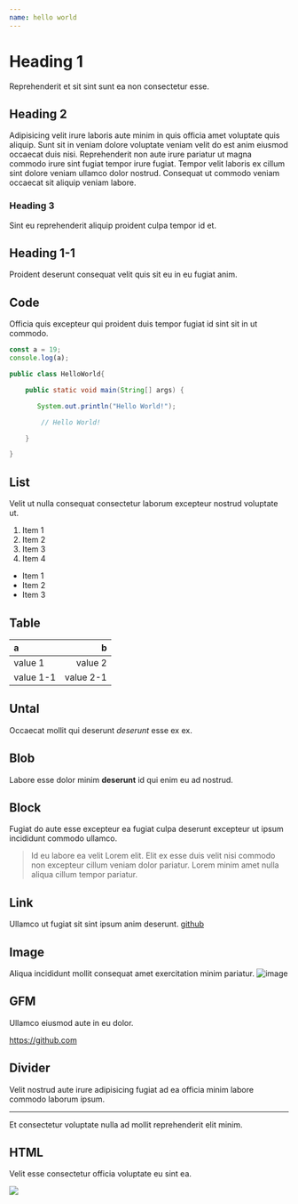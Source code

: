 ```yaml
---
name: hello world
---
```


# Heading 1

Reprehenderit et sit sint sunt ea non consectetur esse.

## Heading 2

Adipisicing velit irure laboris aute minim in quis officia amet voluptate quis aliquip. Sunt sit in veniam dolore voluptate veniam velit do est anim eiusmod occaecat duis nisi. Reprehenderit non aute irure pariatur ut magna commodo irure sint fugiat tempor irure fugiat. Tempor velit laboris ex cillum sint dolore veniam ullamco dolor nostrud. Consequat ut commodo veniam occaecat sit aliquip veniam labore.

### Heading 3

Sint eu reprehenderit aliquip proident culpa tempor id et.

## Heading 1-1

Proident deserunt consequat velit quis sit eu in eu fugiat anim.

## Code

Officia quis excepteur qui proident duis tempor fugiat id sint sit in ut commodo.

```js
const a = 19;
console.log(a);
```

```java
public class HelloWorld{

    public static void main(String[] args) {

       System.out.println("Hello World!");

        // Hello World!

    }

}
```

## List

Velit ut nulla consequat consectetur laborum excepteur nostrud voluptate ut.

1. Item 1
2. Item 2
3. Item 3
4. Item 4

- Item 1
- Item 2
- Item 3

## Table

| a         |         b |
| :-------- | --------: |
| value 1   |   value 2 |
| value 1-1 | value 2-1 |

## Untal

Occaecat mollit qui deserunt _deserunt_ esse ex ex.

## Blob

Labore esse dolor minim **deserunt** id qui enim eu ad nostrud.

## Block

Fugiat do aute esse excepteur ea fugiat culpa deserunt excepteur ut ipsum incididunt commodo ullamco.

> Id eu labore ea velit Lorem elit.
> Elit ex esse duis velit nisi commodo non excepteur cillum veniam dolor pariatur.
> Lorem minim amet nulla aliqua cillum tempor pariatur.

## Link

Ullamco ut fugiat sit sint ipsum anim deserunt.
[github](https://github.com)

## Image

Aliqua incididunt mollit consequat amet exercitation minim pariatur.
![image](https://avatars.githubusercontent.com/u/26460889?v=4)

## GFM

Ullamco eiusmod aute in eu dolor.

https://github.com

## Divider

Velit nostrud aute irure adipisicing fugiat ad ea officia minim labore commodo laborum ipsum.

---

Et consectetur voluptate nulla ad mollit reprehenderit elit minim.

## HTML

Velit esse consectetur officia voluptate eu sint ea.

<img src="https://avatars.githubusercontent.com/u/26460889?v=4"/>
